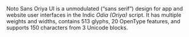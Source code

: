 Noto Sans Oriya UI is a unmodulated (“sans serif”) design for app and website user interfaces in the Indic _Odia (Oriya)_ script. It has multiple weights and widths, contains 513 glyphs, 20 OpenType features, and supports 150 characters from 3 Unicode blocks.